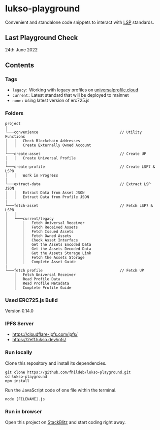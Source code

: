 # lukso-playground
 
Convenient and standalone code snippets to interact with [LSP](https://docs.lukso.tech/standards/standards-roadmap) standards.

## Last Playground Check

24th June 2022

## Contents

### Tags
- `legacy:` Working with legacy profiles on [universalprofile.cloud](https://universalprofile.cloud/)
- `current:` Latest standard that will be deployed to mainnet
- `none:` using latest version of erc725.js

### Folders

```
project
│
└───convenience                                     // Utility Functions
│   │   Check Blockchain Addresses
│   │   Create Externally Owned Account
│   
└───create-asset                                    // Create UP
│   │   Create Universal Profile
|
└───create-profile                                  // Create LSP7 & LSP8
│   │   Work in Progress
|
└───extract-data                                    // Extract LSP JSON
│   │   Extract Data from Asset JSON
│   │   Extract Data from Profile JSON
|
└───fetch-asset                                     // Fetch LSP7 & LSP8
│   │
│   └───current/legacy
│       │   Fetch Universal Receiver
│       │   Fetch Received Assets
│       │   Fetch Issued Assets
│       │   Fetch Owned Assets
│       │   Check Asset Interface
│       │   Get the Assets Encoded Data
│       │   Get the Assets Decoded Data
│       │   Get the Assets Storage Link
│       │   Fetch the Assets Storage
│       │   Complete Asset Guide
|
└───fetch profile                                   // Fetch UP
    │   Fetch Universal Receiver
    │   Read Profile Data
    │   Read Profile Metadata
    │   Complete Profile Guide

```

### Used ERC725.js Build

Version 0.14.0

### IPFS Server

- https://cloudflare-ipfs.com/ipfs/
- https://2eff.lukso.dev/ipfs/

### Run locally

Clone this repository and install its dependencies.

```
git clone https://github.com/fhildeb/lukso-playground.git
cd lukso-playground
npm install
```

Run the JavaScript code of one file within the terminal.

```
node [FILENAME].js
```

### Run in browser

Open this project on [StackBlitz](https://stackblitz.com/github/fhildeb/lukso-playground) and start coding right away.